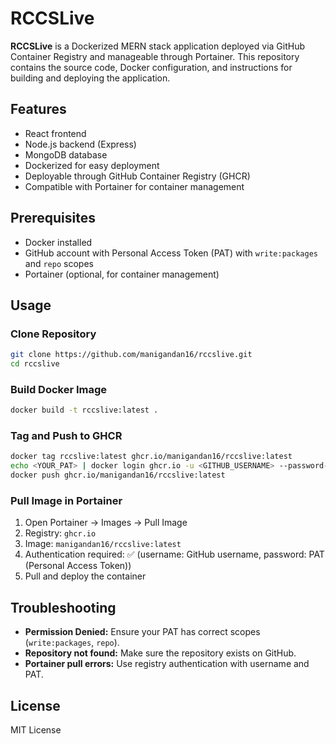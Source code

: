# RCCSLive

**RCCSLive** is a Dockerized MERN stack application deployed via GitHub Container Registry and manageable through Portainer. This repository contains the source code, Docker configuration, and instructions for building and deploying the application.

## Features

* React frontend
* Node.js backend (Express)
* MongoDB database
* Dockerized for easy deployment
* Deployable through GitHub Container Registry (GHCR)
* Compatible with Portainer for container management

## Prerequisites

* Docker installed
* GitHub account with Personal Access Token (PAT) with `write:packages` and `repo` scopes
* Portainer (optional, for container management)

## Usage

### Clone Repository

```bash
git clone https://github.com/manigandan16/rccslive.git
cd rccslive
```

### Build Docker Image

```bash
docker build -t rccslive:latest .
```

### Tag and Push to GHCR

```bash
docker tag rccslive:latest ghcr.io/manigandan16/rccslive:latest
echo <YOUR_PAT> | docker login ghcr.io -u <GITHUB_USERNAME> --password-stdin
docker push ghcr.io/manigandan16/rccslive:latest
```

### Pull Image in Portainer

1. Open Portainer → Images → Pull Image
2. Registry: `ghcr.io`
3. Image: `manigandan16/rccslive:latest`
4. Authentication required: ✅ (username: GitHub username, password: PAT (Personal Access Token))
5. Pull and deploy the container

## Troubleshooting

* **Permission Denied:** Ensure your PAT has correct scopes (`write:packages`, `repo`).
* **Repository not found:** Make sure the repository exists on GitHub.
* **Portainer pull errors:** Use registry authentication with username and PAT.

## License

MIT License

